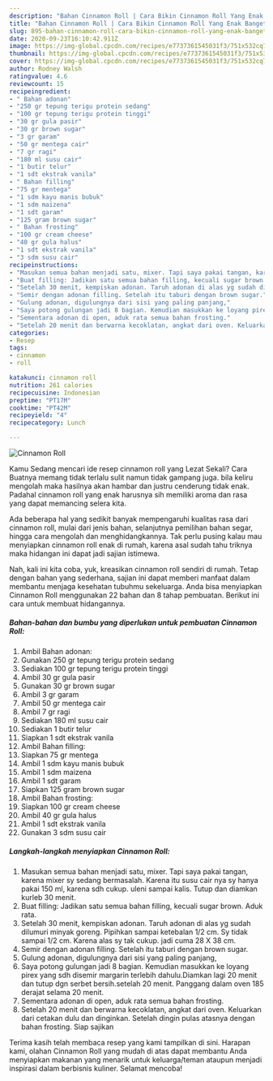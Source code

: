 ```yaml
---
description: "Bahan Cinnamon Roll | Cara Bikin Cinnamon Roll Yang Enak Banget"
title: "Bahan Cinnamon Roll | Cara Bikin Cinnamon Roll Yang Enak Banget"
slug: 895-bahan-cinnamon-roll-cara-bikin-cinnamon-roll-yang-enak-banget
date: 2020-09-23T16:10:42.911Z
image: https://img-global.cpcdn.com/recipes/e7737361545031f3/751x532cq70/cinnamon-roll-foto-resep-utama.jpg
thumbnail: https://img-global.cpcdn.com/recipes/e7737361545031f3/751x532cq70/cinnamon-roll-foto-resep-utama.jpg
cover: https://img-global.cpcdn.com/recipes/e7737361545031f3/751x532cq70/cinnamon-roll-foto-resep-utama.jpg
author: Rodney Walsh
ratingvalue: 4.6
reviewcount: 15
recipeingredient:
- " Bahan adonan"
- "250 gr tepung terigu protein sedang"
- "100 gr tepung terigu protein tinggi"
- "30 gr gula pasir"
- "30 gr brown sugar"
- "3 gr garam"
- "50 gr mentega cair"
- "7 gr ragi"
- "180 ml susu cair"
- "1 butir telur"
- "1 sdt ekstrak vanila"
- " Bahan filling"
- "75 gr mentega"
- "1 sdm kayu manis bubuk"
- "1 sdm maizena"
- "1 sdt garam"
- "125 gram brown sugar"
- " Bahan frosting"
- "100 gr cream cheese"
- "40 gr gula halus"
- "1 sdt ekstrak vanila"
- "3 sdm susu cair"
recipeinstructions:
- "Masukan semua bahan menjadi satu, mixer. Tapi saya pakai tangan, karena mixer sy sedang bermasalah. Karena itu susu cair nya sy hanya pakai 150 ml, karena sdh cukup. uleni sampai kalis. Tutup dan diamkan kurleb 30 menit."
- "Buat filling: Jadikan satu semua bahan filling, kecuali sugar brown. Aduk rata."
- "Setelah 30 menit, kempiskan adonan. Taruh adonan di alas yg sudah dilumuri minyak goreng. Pipihkan sampai ketebalan 1/2 cm. Sy tidak sampai 1/2 cm. Karena alas sy tak cukup. jadi cuma 28 X 38 cm."
- "Semir dengan adonan filling. Setelah itu taburi dengan brown sugar."
- "Gulung adonan, digulungnya dari sisi yang paling panjang,"
- "Saya potong gulungan jadi 8 bagian. Kemudian masukkan ke loyang pirex yang sdh disemir margarin terlebih dahulu.Diamkan lagi 20 menit dan tutup dgn serbet bersih.setelah 20 menit. Panggang dalam oven 185 derajat selama 20 menit."
- "Sementara adonan di open, aduk rata semua bahan frosting."
- "Setelah 20 menit dan berwarna kecoklatan, angkat dari oven. Keluarkan dari cetakan dulu dan dinginkan. Setelah dingin pulas atasnya dengan bahan frosting. Siap sajikan"
categories:
- Resep
tags:
- cinnamon
- roll

katakunci: cinnamon roll 
nutrition: 261 calories
recipecuisine: Indonesian
preptime: "PT17M"
cooktime: "PT42M"
recipeyield: "4"
recipecategory: Lunch

---
```



![Cinnamon Roll](https://img-global.cpcdn.com/recipes/e7737361545031f3/751x532cq70/cinnamon-roll-foto-resep-utama.jpg)

Kamu Sedang mencari ide resep cinnamon roll yang Lezat Sekali? Cara Buatnya memang tidak terlalu sulit namun tidak gampang juga. bila keliru mengolah maka hasilnya akan hambar dan justru cenderung tidak enak. Padahal cinnamon roll yang enak harusnya sih memiliki aroma dan rasa yang dapat memancing selera kita.

Ada beberapa hal yang sedikit banyak mempengaruhi kualitas rasa dari cinnamon roll, mulai dari jenis bahan, selanjutnya pemilihan bahan segar, hingga cara mengolah dan menghidangkannya. Tak perlu pusing kalau mau menyiapkan cinnamon roll enak di rumah, karena asal sudah tahu triknya maka hidangan ini dapat jadi sajian istimewa.




Nah, kali ini kita coba, yuk, kreasikan cinnamon roll sendiri di rumah. Tetap dengan bahan yang sederhana, sajian ini dapat memberi manfaat dalam membantu menjaga kesehatan tubuhmu sekeluarga. Anda bisa menyiapkan Cinnamon Roll menggunakan 22 bahan dan 8 tahap pembuatan. Berikut ini cara untuk membuat hidangannya.

<!--inarticleads1-->

##### Bahan-bahan dan bumbu yang diperlukan untuk pembuatan Cinnamon Roll:

1. Ambil  Bahan adonan:
1. Gunakan 250 gr tepung terigu protein sedang
1. Sediakan 100 gr tepung terigu protein tinggi
1. Ambil 30 gr gula pasir
1. Gunakan 30 gr brown sugar
1. Ambil 3 gr garam
1. Ambil 50 gr mentega cair
1. Ambil 7 gr ragi
1. Sediakan 180 ml susu cair
1. Sediakan 1 butir telur
1. Siapkan 1 sdt ekstrak vanila
1. Ambil  Bahan filling:
1. Siapkan 75 gr mentega
1. Ambil 1 sdm kayu manis bubuk
1. Ambil 1 sdm maizena
1. Ambil 1 sdt garam
1. Siapkan 125 gram brown sugar
1. Ambil  Bahan frosting:
1. Siapkan 100 gr cream cheese
1. Ambil 40 gr gula halus
1. Ambil 1 sdt ekstrak vanila
1. Gunakan 3 sdm susu cair




<!--inarticleads2-->

##### Langkah-langkah menyiapkan Cinnamon Roll:

1. Masukan semua bahan menjadi satu, mixer. Tapi saya pakai tangan, karena mixer sy sedang bermasalah. Karena itu susu cair nya sy hanya pakai 150 ml, karena sdh cukup. uleni sampai kalis. Tutup dan diamkan kurleb 30 menit.
1. Buat filling: Jadikan satu semua bahan filling, kecuali sugar brown. Aduk rata.
1. Setelah 30 menit, kempiskan adonan. Taruh adonan di alas yg sudah dilumuri minyak goreng. Pipihkan sampai ketebalan 1/2 cm. Sy tidak sampai 1/2 cm. Karena alas sy tak cukup. jadi cuma 28 X 38 cm.
1. Semir dengan adonan filling. Setelah itu taburi dengan brown sugar.
1. Gulung adonan, digulungnya dari sisi yang paling panjang,
1. Saya potong gulungan jadi 8 bagian. Kemudian masukkan ke loyang pirex yang sdh disemir margarin terlebih dahulu.Diamkan lagi 20 menit dan tutup dgn serbet bersih.setelah 20 menit. Panggang dalam oven 185 derajat selama 20 menit.
1. Sementara adonan di open, aduk rata semua bahan frosting.
1. Setelah 20 menit dan berwarna kecoklatan, angkat dari oven. Keluarkan dari cetakan dulu dan dinginkan. Setelah dingin pulas atasnya dengan bahan frosting. Siap sajikan




Terima kasih telah membaca resep yang kami tampilkan di sini. Harapan kami, olahan Cinnamon Roll yang mudah di atas dapat membantu Anda menyiapkan makanan yang menarik untuk keluarga/teman ataupun menjadi inspirasi dalam berbisnis kuliner. Selamat mencoba!

